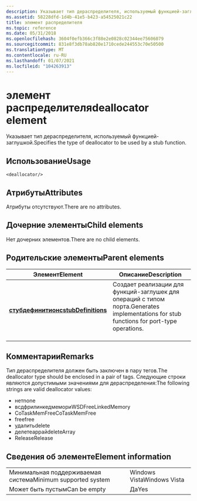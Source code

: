 ```yaml
---
description: Указывает тип дераспределителя, используемый функцией-заглушкой.
ms.assetid: 58228dfd-1d4b-41e5-b423-a54525021c22
title: элемент распределителя
ms.topic: reference
ms.date: 05/31/2018
ms.openlocfilehash: 3604f0efb366c3f88e2e0828c02344ee75606079
ms.sourcegitcommit: 831e8f3db78ab820e1710cede244553c70e50500
ms.translationtype: MT
ms.contentlocale: ru-RU
ms.lasthandoff: 01/07/2021
ms.locfileid: "104263913"
---
```

# <a name="deallocator-element"></a><span data-ttu-id="1beca-103">элемент распределителя</span><span class="sxs-lookup"><span data-stu-id="1beca-103">deallocator element</span></span>

<span data-ttu-id="1beca-104">Указывает тип дераспределителя, используемый функцией-заглушкой.</span><span class="sxs-lookup"><span data-stu-id="1beca-104">Specifies the type of deallocator to be used by a stub function.</span></span>

## <a name="usage"></a><span data-ttu-id="1beca-105">Использование</span><span class="sxs-lookup"><span data-stu-id="1beca-105">Usage</span></span>

``` syntax
<deallocator/>
```

## <a name="attributes"></a><span data-ttu-id="1beca-106">Атрибуты</span><span class="sxs-lookup"><span data-stu-id="1beca-106">Attributes</span></span>

<span data-ttu-id="1beca-107">Атрибуты отсутствуют.</span><span class="sxs-lookup"><span data-stu-id="1beca-107">There are no attributes.</span></span>

## <a name="child-elements"></a><span data-ttu-id="1beca-108">Дочерние элементы</span><span class="sxs-lookup"><span data-stu-id="1beca-108">Child elements</span></span>

<span data-ttu-id="1beca-109">Нет дочерних элементов.</span><span class="sxs-lookup"><span data-stu-id="1beca-109">There are no child elements.</span></span>

## <a name="parent-elements"></a><span data-ttu-id="1beca-110">Родительские элементы</span><span class="sxs-lookup"><span data-stu-id="1beca-110">Parent elements</span></span>



| <span data-ttu-id="1beca-111">Элемент</span><span class="sxs-lookup"><span data-stu-id="1beca-111">Element</span></span>                                               | <span data-ttu-id="1beca-112">Описание</span><span class="sxs-lookup"><span data-stu-id="1beca-112">Description</span></span>                                                                                   |
|-------------------------------------------------------|-----------------------------------------------------------------------------------------------|
| [<span data-ttu-id="1beca-113">**стубдефинитионс**</span><span class="sxs-lookup"><span data-stu-id="1beca-113">**stubDefinitions**</span></span>](stubdefinitions.md)<br/> | <span data-ttu-id="1beca-114">Создает реализации для функций-заглушек для операций с типом порта.</span><span class="sxs-lookup"><span data-stu-id="1beca-114">Generates implementations for stub functions for port-type operations.</span></span><br/> <br/> |



## <a name="remarks"></a><span data-ttu-id="1beca-115">Комментарии</span><span class="sxs-lookup"><span data-stu-id="1beca-115">Remarks</span></span>

<span data-ttu-id="1beca-116">Тип дераспределителя должен быть заключен в пару <deallocator></deallocator> тегов.</span><span class="sxs-lookup"><span data-stu-id="1beca-116">The deallocator type should be enclosed in a pair of <deallocator></deallocator> tags.</span></span> <span data-ttu-id="1beca-117">Следующие строки являются допустимыми значениями для дераспределения:</span><span class="sxs-lookup"><span data-stu-id="1beca-117">The following strings are valid deallocator values:</span></span>

-   <span data-ttu-id="1beca-118">нет</span><span class="sxs-lookup"><span data-stu-id="1beca-118">none</span></span>
-   <span data-ttu-id="1beca-119">всдфрилинкедмемори</span><span class="sxs-lookup"><span data-stu-id="1beca-119">WSDFreeLinkedMemory</span></span>
-   <span data-ttu-id="1beca-120">CoTaskMemFree</span><span class="sxs-lookup"><span data-stu-id="1beca-120">CoTaskMemFree</span></span>
-   <span data-ttu-id="1beca-121">free</span><span class="sxs-lookup"><span data-stu-id="1beca-121">free</span></span>
-   <span data-ttu-id="1beca-122">удалить</span><span class="sxs-lookup"><span data-stu-id="1beca-122">delete</span></span>
-   <span data-ttu-id="1beca-123">делетеаррай</span><span class="sxs-lookup"><span data-stu-id="1beca-123">deleteArray</span></span>
-   <span data-ttu-id="1beca-124">Release</span><span class="sxs-lookup"><span data-stu-id="1beca-124">Release</span></span>

## <a name="element-information"></a><span data-ttu-id="1beca-125">Сведения об элементе</span><span class="sxs-lookup"><span data-stu-id="1beca-125">Element information</span></span>



|                                     |               |
|-------------------------------------|---------------|
| <span data-ttu-id="1beca-126">Минимальная поддерживаемая система</span><span class="sxs-lookup"><span data-stu-id="1beca-126">Minimum supported system</span></span><br/> | <span data-ttu-id="1beca-127">Windows Vista</span><span class="sxs-lookup"><span data-stu-id="1beca-127">Windows Vista</span></span> |
| <span data-ttu-id="1beca-128">Может быть пустым</span><span class="sxs-lookup"><span data-stu-id="1beca-128">Can be empty</span></span>                        | <span data-ttu-id="1beca-129">Да</span><span class="sxs-lookup"><span data-stu-id="1beca-129">Yes</span></span>           |



 

 




